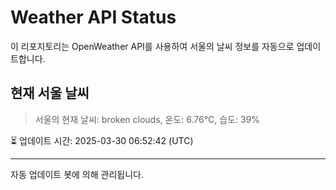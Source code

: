 
# Weather API Status

이 리포지토리는 OpenWeather API를 사용하여 서울의 날씨 정보를 자동으로 업데이트합니다.

## 현재 서울 날씨
> 서울의 현재 날씨: broken clouds, 온도: 6.76°C, 습도: 39%

⏳ 업데이트 시간: 2025-03-30 06:52:42 (UTC)

---
자동 업데이트 봇에 의해 관리됩니다.

